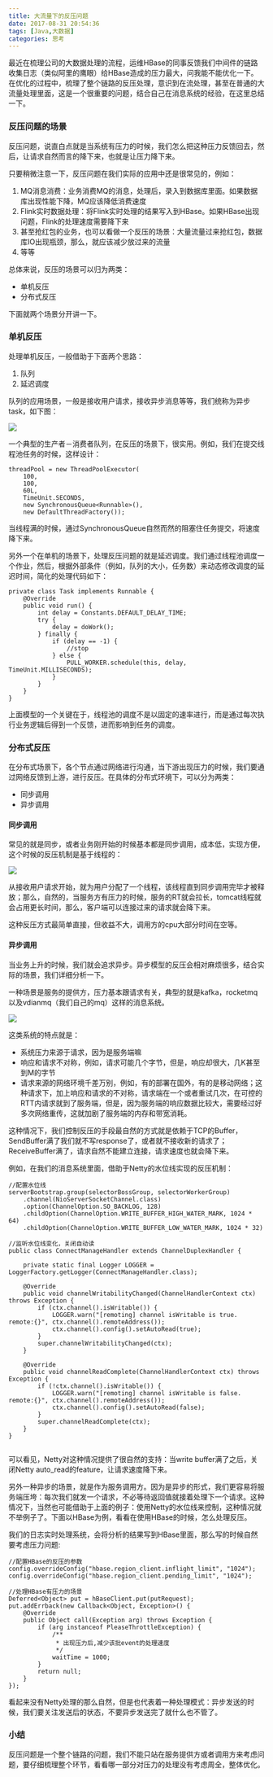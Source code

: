 ```yaml
---
title: 大流量下的反压问题
date: 2017-08-31 20:54:36
tags: [Java,大数据]
categories: 思考
---
```


最近在梳理公司的大数据处理的流程，运维HBase的同事反馈我们中间件的链路收集日志（类似阿里的鹰眼）给HBase造成的压力最大，问我能不能优化一下。在优化的过程中，梳理了整个链路的反压处理，意识到在流处理，甚至在普通的大流量处理里面，这是一个很重要的问题，结合自己在消息系统的经验，在这里总结一下。

### 反压问题的场景

反压问题，说直白点就是当系统有压力的时候，我们怎么把这种压力反馈回去，然后，让请求自然而言的降下来，也就是让压力降下来。

只要稍微注意一下，反压问题在我们实际的应用中还是很常见的，例如：

1. MQ消息消费：业务消费MQ的消息，处理后，录入到数据库里面。如果数据库出现性能下降，MQ应该降低消费速度
2. Flink实时数据处理：将Flink实时处理的结果写入到HBase。如果HBase出现问题，Flink的处理速度需要降下来
3. 甚至抢红包的业务，也可以看做一个反压的场景：大量流量过来抢红包，数据库IO出现瓶颈，那么，就应该减少放过来的流量
4. 等等

总体来说，反压的场景可以归为两类：

* 单机反压
* 分布式反压

下面就两个场景分开讲一下。

### 单机反压

处理单机反压，一般借助于下面两个思路：

1. 队列
2. 延迟调度

队列的应用场景，一般是接收用户请求，接收异步消息等等，我们统称为异步task，如下图：

![](/images/middleware/pressure-01.png)

一个典型的生产者－消费者队列，在反压的场景下，很实用。例如，我们在提交线程池任务的时候，这样设计：

```
threadPool = new ThreadPoolExecutor(
    100,
    100,
    60L,
    TimeUnit.SECONDS,
    new SynchronousQueue<Runnable>(),
    new DefaultThreadFactory());
```
当线程满的时候，通过SynchronousQueue自然而然的阻塞住任务提交，将速度降下来。

另外一个在单机的场景下，处理反压问题的就是延迟调度。我们通过线程池调度一个作业，然后，根据外部条件（例如，队列的大小，任务数）来动态修改调度的延迟时间，简化的处理代码如下：

```
private class Task implements Runnable {
    @Override
    public void run() {
        int delay = Constants.DEFAULT_DELAY_TIME;
        try {
            delay = doWork();
        } finally {
            if (delay == -1) {
                //stop
            } else {
                PULL_WORKER.schedule(this, delay, TimeUnit.MILLISECONDS);
            }
        }
    }
}
```

上面模型的一个关键在于，线程池的调度不是以固定的速率进行，而是通过每次执行业务逻辑后得到一个反馈，进而影响到任务的调度。


### 分布式反压

在分布式场景下，各个节点通过网络进行沟通，当下游出现压力的时候，我们要通过网络反馈到上游，进行反压。在具体的分布式环境下，可以分为两类：

* 同步调用
* 异步调用

#### 同步调用

常见的就是同步，或者业务刚开始的时候基本都是同步调用，成本低，实现方便，这个时候的反压机制是基于线程的：

![](/images/middleware/pressure-02.png)

从接收用户请求开始，就为用户分配了一个线程，该线程直到同步调用完毕才被释放；那么，自然的，当服务方有压力的时候，服务的RT就会拉长，tomcat线程就会占用更长时间，那么，客户端可以连接过来的请求就会降下来。

这种反压方式最简单直接，但收益不大，调用方的cpu大部分时间在空等。

#### 异步调用

当业务上升的时候，我们就会追求异步。异步模型的反压会相对麻烦很多，结合实际的场景，我们详细分析一下。

一种场景是服务的提供方，压力基本跟请求有关，典型的就是kafka，rocketmq以及vdianmq（我们自己的mq）这样的消息系统。

![](/images/middleware/pressure-03.png)

这类系统的特点就是：

* 系统压力来源于请求，因为是服务端嘛
* 响应和请求不对称，例如，请求可能几个字节，但是，响应却很大，几K甚至到M的字节
* 请求来源的网络环境千差万别，例如，有的部署在国外，有的是移动网络；这种请求下，加上响应和请求的不对称，请求端在一个或者重试几次，在可控的RTT内请求就到了服务端，但是，因为服务端的响应数据比较大，需要经过好多次网络重传，这就加剧了服务端的内存和带宽消耗。

这种情况下，我们控制反压的手段最自然的方式就是依赖于TCP的Buffer，SendBuffer满了我们就不写response了，或者就不接收新的请求了；ReceiveBuffer满了，请求自然不能建立连接，请求速度也就会降下来。

例如，在我们的消息系统里面，借助于Netty的水位线实现的反压机制：

```
//配置水位线
serverBootstrap.group(selectorBossGroup, selectorWorkerGroup)
    .channel(NioServerSocketChannel.class)
    .option(ChannelOption.SO_BACKLOG, 128)
    .childOption(ChannelOption.WRITE_BUFFER_HIGH_WATER_MARK, 1024 * 64)
    .childOption(ChannelOption.WRITE_BUFFER_LOW_WATER_MARK, 1024 * 32)

//监听水位线变化，关闭自动读
public class ConnectManageHandler extends ChannelDuplexHandler {

    private static final Logger LOGGER = LoggerFactory.getLogger(ConnectManageHandler.class);

    @Override
    public void channelWritabilityChanged(ChannelHandlerContext ctx) throws Exception {
        if (ctx.channel().isWritable()) {
            LOGGER.warn("[remoting] channel isWritable is true. remote:{}", ctx.channel().remoteAddress());
            ctx.channel().config().setAutoRead(true);
        }
        super.channelWritabilityChanged(ctx);
    }

    @Override
    public void channelReadComplete(ChannelHandlerContext ctx) throws Exception {
        if (!ctx.channel().isWritable()) {
            LOGGER.warn("[remoting] channel isWritable is false. remote:{}", ctx.channel().remoteAddress());
            ctx.channel().config().setAutoRead(false);
        }
        super.channelReadComplete(ctx);
    }
}    
    
```

可以看见，Netty对这种情况提供了很自然的支持：当write buffer满了之后，关闭Netty auto_read的feature，让请求速度降下来。

另外一种异步的场景，就是作为服务调用方。因为是异步的形式，我们更容易将服务端压垮：每次我们就发一个请求，不必等待返回值就接着处理下一个请求。这种情况下，当然也可能借助于上面的例子：使用Netty的水位线来控制，这种情况就不举例子了。下面以HBase为例，看看在使用HBase的时候，怎么处理反压。

我们的日志实时处理系统，会将分析的结果写到HBase里面，那么写的时候自然要考虑压力问题:

```
//配置HBase的反压的参数
config.overrideConfig("hbase.region_client.inflight_limit", "1024");
config.overrideConfig("hbase.region_client.pending_limit", "1024");
        
//处理HBase有压力的场景
Deferred<Object> put = hBaseClient.put(putRequest);
put.addErrback(new Callback<Object, Exception>() {
    @Override
    public Object call(Exception arg) throws Exception {
        if (arg instanceof PleaseThrottleException) {
            /**
             * 出现压力后,减少该批event的处理速度
             */
            waitTime = 1000;
        }
        return null;
    }
});        
```

看起来没有Netty处理的那么自然，但是也代表着一种处理模式：异步发送的时候，我们要关注发送后的状态，不要异步发送完了就什么也不管了。


### 小结

反压问题是一个整个链路的问题，我们不能只站在服务提供方或者调用方来考虑问题，要仔细梳理整个环节，看看哪一部分对压力的处理没有考虑周全，整体优化。